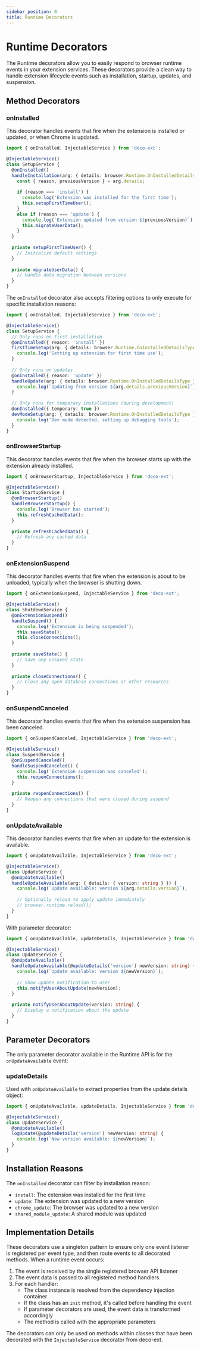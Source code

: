 ```yaml
---
sidebar_position: 8
title: Runtime Decorators
---
```


# Runtime Decorators

The Runtime decorators allow you to easily respond to browser runtime events in your extension services. These decorators provide a clean way to handle extension lifecycle events such as installation, startup, updates, and suspension.

## Method Decorators

### onInstalled

This decorator handles events that fire when the extension is installed or updated, or when Chrome is updated.

```typescript
import { onInstalled, InjectableService } from 'deco-ext';

@InjectableService()
class SetupService {
  @onInstalled()
  handleInstallation(arg: { details: browser.Runtime.OnInstalledDetailsType }) {
    const { reason, previousVersion } = arg.details;
    
    if (reason === 'install') {
      console.log('Extension was installed for the first time');
      this.setupFirstTimeUser();
    } 
    else if (reason === 'update') {
      console.log(`Extension updated from version ${previousVersion}`);
      this.migrateUserData();
    }
  }
  
  private setupFirstTimeUser() {
    // Initialize default settings
  }
  
  private migrateUserData() {
    // Handle data migration between versions
  }
}
```

The `onInstalled` decorator also accepts filtering options to only execute for specific installation reasons:

```typescript
import { onInstalled, InjectableService } from 'deco-ext';

@InjectableService()
class SetupService {
  // Only runs on first installation
  @onInstalled({ reason: 'install' })
  firstTimeSetup(arg: { details: browser.Runtime.OnInstalledDetailsType }) {
    console.log('Setting up extension for first time use');
  }
  
  // Only runs on updates
  @onInstalled({ reason: 'update' })
  handleUpdate(arg: { details: browser.Runtime.OnInstalledDetailsType }) {
    console.log(`Updating from version ${arg.details.previousVersion}`);
  }
  
  // Only runs for temporary installations (during development)
  @onInstalled({ temporary: true })
  devModeSetup(arg: { details: browser.Runtime.OnInstalledDetailsType }) {
    console.log('Dev mode detected, setting up debugging tools');
  }
}
```

### onBrowserStartup

This decorator handles events that fire when the browser starts up with the extension already installed.

```typescript
import { onBrowserStartup, InjectableService } from 'deco-ext';

@InjectableService()
class StartupService {
  @onBrowserStartup()
  handleBrowserStartup() {
    console.log('Browser has started');
    this.refreshCachedData();
  }
  
  private refreshCachedData() {
    // Refresh any cached data
  }
}
```

### onExtensionSuspend

This decorator handles events that fire when the extension is about to be unloaded, typically when the browser is shutting down.

```typescript
import { onExtensionSuspend, InjectableService } from 'deco-ext';

@InjectableService()
class ShutdownService {
  @onExtensionSuspend()
  handleSuspend() {
    console.log('Extension is being suspended');
    this.saveState();
    this.closeConnections();
  }
  
  private saveState() {
    // Save any unsaved state
  }
  
  private closeConnections() {
    // Close any open database connections or other resources
  }
}
```

### onSuspendCanceled

This decorator handles events that fire when the extension suspension has been canceled.

```typescript
import { onSuspendCanceled, InjectableService } from 'deco-ext';

@InjectableService()
class SuspendService {
  @onSuspendCanceled()
  handleSuspendCanceled() {
    console.log('Extension suspension was canceled');
    this.reopenConnections();
  }
  
  private reopenConnections() {
    // Reopen any connections that were closed during suspend
  }
}
```

### onUpdateAvailable

This decorator handles events that fire when an update for the extension is available.

```typescript
import { onUpdateAvailable, InjectableService } from 'deco-ext';

@InjectableService()
class UpdateService {
  @onUpdateAvailable()
  handleUpdateAvailable(arg: { details: { version: string } }) {
    console.log(`Update available: version ${arg.details.version}`);
    
    // Optionally reload to apply update immediately
    // browser.runtime.reload();
  }
}
```

With parameter decorator:

```typescript
import { onUpdateAvailable, updateDetails, InjectableService } from 'deco-ext';

@InjectableService()
class UpdateService {
  @onUpdateAvailable()
  handleUpdateAvailable(@updateDetails('version') newVersion: string) {
    console.log(`Update available: version ${newVersion}`);
    
    // Show update notification to user
    this.notifyUserAboutUpdate(newVersion);
  }
  
  private notifyUserAboutUpdate(version: string) {
    // Display a notification about the update
  }
}
```

## Parameter Decorators

The only parameter decorator available in the Runtime API is for the `onUpdateAvailable` event:

### updateDetails

Used with `onUpdateAvailable` to extract properties from the update details object:

```typescript
import { onUpdateAvailable, updateDetails, InjectableService } from 'deco-ext';

@InjectableService()
class UpdateService {
  @onUpdateAvailable()
  logUpdate(@updateDetails('version') newVersion: string) {
    console.log(`New version available: ${newVersion}`);
  }
}
```

## Installation Reasons

The `onInstalled` decorator can filter by installation reason:

- `install`: The extension was installed for the first time
- `update`: The extension was updated to a new version
- `chrome_update`: The browser was updated to a new version
- `shared_module_update`: A shared module was updated

## Implementation Details

These decorators use a singleton pattern to ensure only one event listener is registered per event type, and then route events to all decorated methods. When a runtime event occurs:

1. The event is received by the single registered browser API listener
2. The event data is passed to all registered method handlers
3. For each handler:
   - The class instance is resolved from the dependency injection container
   - If the class has an `init` method, it's called before handling the event
   - If parameter decorators are used, the event data is transformed accordingly
   - The method is called with the appropriate parameters

The decorators can only be used on methods within classes that have been decorated with the `InjectableService` decorator from deco-ext. 